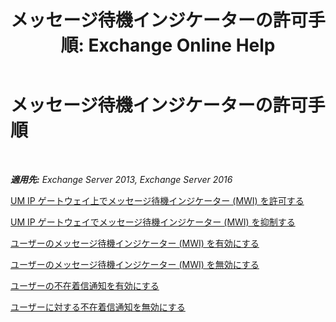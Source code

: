 ﻿---
title: 'メッセージ待機インジケーターの許可手順: Exchange Online Help'
TOCTitle: メッセージ待機インジケーターの許可手順
ms:assetid: 608082bc-015e-45ef-8ebc-f77465080381
ms:mtpsurl: https://technet.microsoft.com/ja-jp/library/Dn135233(v=EXCHG.150)
ms:contentKeyID: 54652969
ms.date: 05/22/2018
mtps_version: v=EXCHG.150
ms.translationtype: HT
---

# メッセージ待機インジケーターの許可手順

 

_**適用先:** Exchange Server 2013, Exchange Server 2016_

[UM IP ゲートウェイ上でメッセージ待機インジケーター (MWI) を許可する](allow-message-waiting-indicator-mwi-on-a-um-ip-gateway-exchange-2013-help.md)

[UM IP ゲートウェイでメッセージ待機インジケーター (MWI) を抑制する](prevent-message-waiting-indicator-mwi-on-a-um-ip-gateway-exchange-2013-help.md)

[ユーザーのメッセージ待機インジケーター (MWI) を有効にする](enable-message-waiting-indicator-mwi-for-users-exchange-2013-help.md)

[ユーザーのメッセージ待機インジケーター (MWI) を無効にする](disable-message-waiting-indicator-mwi-for-users-exchange-2013-help.md)

[ユーザーの不在着信通知を有効にする](enable-missed-call-notifications-for-a-user-exchange-2013-help.md)

[ユーザーに対する不在着信通知を無効にする](disable-missed-call-notifications-for-a-user-exchange-2013-help.md)

